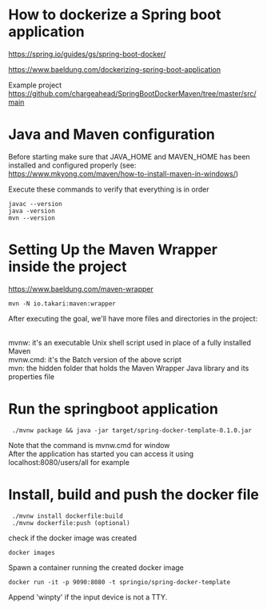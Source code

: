 # How to dockerize a Spring boot application

https://spring.io/guides/gs/spring-boot-docker/

https://www.baeldung.com/dockerizing-spring-boot-application

Example project
https://github.com/chargeahead/SpringBootDockerMaven/tree/master/src/main

# Java and Maven configuration 

Before starting make sure that JAVA_HOME and MAVEN_HOME has been installed
and configured properly (see: https://www.mkyong.com/maven/how-to-install-maven-in-windows/)

Execute these commands to verify that everything is in order

    javac --version
    java -version
    mvn --version
        
# Setting Up the Maven Wrapper inside the project 
https://www.baeldung.com/maven-wrapper

    mvn -N io.takari:maven:wrapper

After executing the goal, we'll have more files and directories in the project:

<br/>mvnw: it's an executable Unix shell script used in place of a fully installed Maven
<br/>mvnw.cmd: it's the Batch version of the above script
<br/>mvn: the hidden folder that holds the Maven Wrapper Java library and its properties file

# Run the springboot application

     ./mvnw package && java -jar target/spring-docker-template-0.1.0.jar
     
Note that the command is mvnw.cmd for window  
After the application has started you can access it using localhost:8080/users/all for example

# Install, build and push the docker file
     ./mvnw install dockerfile:build
     ./mvnw dockerfile:push (optional)
     
check if the docker image was created

    docker images

Spawn a container running the created docker image

    docker run -it -p 9090:8080 -t springio/spring-docker-template

Append 'winpty' if the input device is not a TTY.
